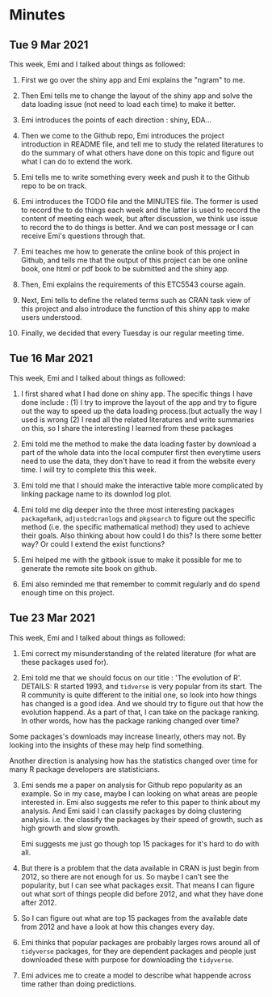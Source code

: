 
# Minutes 

## Tue 9 Mar 2021

This week, Emi and I talked about things as followed:

1. First we go over the shiny app and Emi explains the "ngram" to me.
	
2. Then Emi tells me to change the layout of the shiny app and solve the data loading issue  (not need to load each time) to make it better.
	
3. Emi introduces the points of each direction : shiny, EDA…
	
4. Then we come to the Github repo, Emi introduces the project introduction in README file, and tell me to study the related literatures to do the summary of what others have done on this topic and figure out what I can do to extend the work.
	
5. Emi tells me to write something every week and push it to the Github repo to be on track.
	
6. Emi introduces the TODO file and the MINUTES file. The former is used to record the to do things each week and the latter is used to record the content of meeting each week, but after discussion, we think use issue to record the to do things is better. And we can post message or I can receive Emi's questions through that.
	
7. Emi teaches me how to generate the online book of this project in Github, and tells me that the output of this project can be one online book, one html or pdf book to be submitted and the shiny app.
	
8. Then, Emi explains the requirements of this ETC5543 course again. 
	
9. Next, Emi tells to define the related terms such as CRAN task view of this project and also introduce the function of this shiny app to make users understood.
	
10. Finally, we decided that every Tuesday is our regular meeting time.


## Tue 16 Mar 2021

This week, Emi and I talked about things as followed:

1. I first shared what I had done on shiny app. The specific things I have done include : 
   (1) I try to improve the layout of the app and try to figure out the way to speed up the data loading process.(but actually the way I used is wrong
   (2) I read all the related literatures and write summaries on this, so I share the interesting I learned from these packages
   
2. Emi told me the method to make the data loading faster by download a part of the whole data into the local computer first then everytime users need to use the data, they don't have to read it from the website every time. I will try to complete this this week.

3. Emi told me that I should make the interactive table more complicated by linking package name to its downlod log plot.

4. Emi told me dig deeper into the three most interesting packages `packageRank`, `adjustedcranlogs` and `pkgsearch` to figure out the specific method (i.e. the specific mathematical method) they used to achieve their goals. Also thinking about how could I do this? Is there some better way? Or could I extend the exist functions?

5. Emi helped me with the gitbook issue to make it possible for me to generate the remote site book on github.

6. Emi also reminded me that remember to commit regularly and do spend enough time on this project.


## Tue 23 Mar 2021

This week, Emi and I talked about things as followed:

1. Emi correct my misunderstanding of the related literature (for what are these packages used for).

2. Emi told me that we should focus on our title : 'The evolution of R'.
DETAILS: R started 1993, and `tidverse` is very popular from its start. The R community is quite different to the initial one, so look into how things has   changed is a good idea. And we should try to figure out that how the evolution happend. As a part of that, I can take on the package ranking. In other words, how has the package ranking changed over time? 

Some packages's downloads may increase linearly, others may not. By looking into the insights of these may help find something.

Another direction is analysing how has the statistics changed over time for many R package developers are statisticians.

3. Emi sends me a paper on analysis for Github repo popularity as an example. So in my case, maybe I can looking on what areas are people interested in.
   Emi also suggests me refer to this paper to think about my analysis. And Emi said I can classify packages by doing clustering analysis. i.e. the classify the packages by their speed of growth, such as high growth and slow growth.
   
   Emi suggests me just go though top 15 packages for it's hard to do with all.
   
4. But there is a problem that the data available in CRAN is just begin from 2012, so there are not enough for us. So maybe I can't see the popularity, but I can see what packages exsit. That means I can figure out what sort of things people did before 2012, and what they have done after 2012.

5. So I can figure out what are top 15 packages from the available date from 2012 and have a look at how this changes every day.

6. Emi thinks that popular packages are probably larges rows around all of `tidyverse` packages, for they are dependent packages and people just downloaded these with purpose for downloading the `tidyverse`.

7. Emi advices me to create a model to describe what happende across time rather than doing predictions.
   
